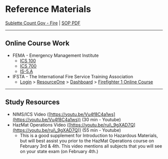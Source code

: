 # Reference Materials

[Sublette Count Gov - Fire](https://sublettewyo.org/188/Fire) | [SOP PDF](https://sublettewyo.org/DocumentCenter/View/1362)

***

## Online Course Work

* FEMA - Emergency Management Institute
  * [ICS 100](https://training.fema.gov/is/courseoverview.aspx?code=IS-100.c\&lang=en)
  * [ICS 700](https://training.fema.gov/is/courseoverview.aspx?code=IS-700.b\&lang=en)
  * [IS-5.A](https://training.fema.gov/is/courseoverview.aspx?code=IS-5.a\&lang=en)&#x20;
* IFSTA - The International Fire Service Training Association
  * [Login](https://auth.ifsta.org/login?response\_type=code\&client\_id=drupal\&redirect\_uri=https%3A%2F%2Fwww.ifsta.org%2Fifstaoauth%2Fconnect%3Fdestination%3Dnode%252F1708) > [ResourceOne](https://moodle.ifsta.org/) > [Dashboard](https://moodle.ifsta.org/my/) > [Firefighter 1 Online Course](https://moodle.ifsta.org/course/view.php?id=27718)

***

## Study Resources

* NIMS/ICS Video ([https://youtu.be/Vu4f8C4a1ws](https://youtu.be/Vu4f8C4a1ws)) (30 min - Youtube)&#x20;
* HazMat Operations Video ([https://youtu.be/rui\_9gXAD7Q](https://youtu.be/rui\_9gXAD7Q)) (55 min - Youtube)&#x20;
  * This is a good supplement for Introduction to Hazardous Materials, but will best assist you prior to the HazMat Operations course on February 3rd & 4th. This video mentions all subjects that you will see on your state exam (on February 4th.)

